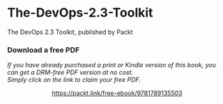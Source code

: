 # The-DevOps-2.3-Toolkit
The DevOps 2.3 Toolkit, published by Packt
### Download a free PDF

 <i>If you have already purchased a print or Kindle version of this book, you can get a DRM-free PDF version at no cost.<br>Simply click on the link to claim your free PDF.</i>
<p align="center"> <a href="https://packt.link/free-ebook/9781789135503">https://packt.link/free-ebook/9781789135503 </a> </p>